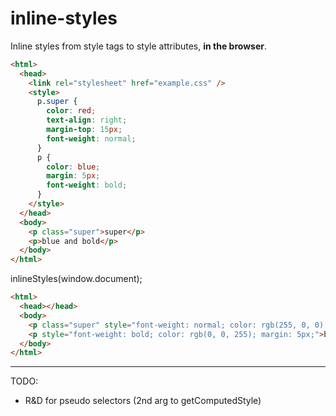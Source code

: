 inline-styles
=============

Inline styles from style tags to style attributes, **in the browser**.

```html
<html>
  <head>
    <link rel="stylesheet" href="example.css" />
    <style>
      p.super {
        color: red;
        text-align: right;
        margin-top: 15px;
        font-weight: normal;
      }
      p {
        color: blue;
        margin: 5px;
        font-weight: bold;
      }
    </style>
  </head>
  <body>
    <p class="super">super</p>
    <p>blue and bold</p>
  </body>
</html>
```

inlineStyles(window.document);

```html
<html>
  <head></head>
  <body>
    <p class="super" style="font-weight: normal; color: rgb(255, 0, 0); text-align: right; margin: 15px 5px 5px;">super</p>
    <p style="font-weight: bold; color: rgb(0, 0, 255); margin: 5px;">blue and bold</p>
  </body>
</html>
```


-----------------------------------------------
TODO:

* R&D for pseudo selectors (2nd arg to getComputedStyle)
